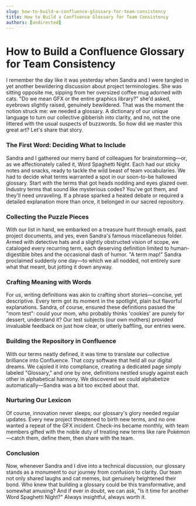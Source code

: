 ```yaml
---
slug: how-to-build-a-confluence-glossary-for-team-consistency
title: How to Build a Confluence Glossary for Team Consistency
authors: [undirected]
---
```



# How to Build a Confluence Glossary for Team Consistency

I remember the day like it was yesterday when Sandra and I were tangled in yet another bewildering discussion about project terminologies. She was sitting opposite me, sipping from her oversized coffee mug adorned with cats. "Do we mean GFX or the entire graphics library?" she'd asked, eyebrows slightly raised, genuinely bewildered. That was the moment the notion struck me: we needed a glossary. A dictionary of our unique language to turn our collective gibberish into clarity, and no, not the one littered with the usual suspects of buzzwords. So how did we master this great art? Let's share that story.

### The First Word: Deciding What to Include

Sandra and I gathered our merry band of colleagues for brainstorming—or, as we affectionately called it, Word Spaghetti Night. Each had our sticky notes and snacks, ready to tackle the wild beast of team vocabularies. We had to decide what terms warranted a spot in our soon-to-be hallowed glossary. Start with the terms that got heads nodding and eyes glazed over. Industry terms that sound like mysterious codes? You've got them, and they'll need unraveling. If a phrase sparked a heated debate or required a detailed explanation more than once, it belonged in our sacred repository. 

### Collecting the Puzzle Pieces

With our list in hand, we embarked on a treasure hunt through emails, past project documents, and yes, even Sandra's famous miscellaneous folder. Armed with detective hats and a slightly obstructed vision of scope, we cataloged every recurring term, each deserving definition limited to human-digestible bites and the occasional dash of humor. "A term map!" Sandra proclaimed suddenly one day—to which we all nodded, not entirely sure what that meant, but jotting it down anyway.

### Crafting Meaning with Words

For us, writing definitions was akin to crafting short stories—concise, yet descriptive. Every term got its moment in the spotlight, plain but flavorful explanations. Sandra, of course, ensured these definitions passed the "mom test": could your mom, who probably thinks 'cookies' are purely for dessert, understand it? Our test subjects (our own mothers) provided invaluable feedback on just how clear, or utterly baffling, our entries were.

### Building the Repository in Confluence 

With our terms neatly defined, it was time to translate our collective brilliance into Confluence. That cozy software that held all our digital dreams. We cajoled it into compliance, creating a dedicated page simply labeled "Glossary," and one by one, definitions nestled snugly against each other in alphabetical harmony. We discovered we could alphabetize automatically—Sandra was a bit too excited about that.

### Nurturing Our Lexicon

Of course, innovation never sleeps; our glossary's glory needed regular updates. Every new project threatened to birth new terms, and no one wanted a repeat of the GFX incident. Check-ins became monthly, with team members gifted with the noble duty of treating new terms like rare Pokémon—catch them, define them, then share with the team. 

### Conclusion

Now, whenever Sandra and I dive into a technical discussion, our glossary stands as a monument to our journey from confusion to clarity. Our team not only shared laughs and cat memes, but genuinely heightened their bond. Who knew that building a glossary could be this transformative, and somewhat amusing? And if ever in doubt, we can ask, "Is it time for another Word Spaghetti Night?" Always insightful, always worth it.
